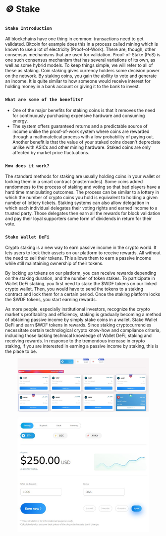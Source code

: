 # 🪙 Stake

### `Stake Introduction`

All blockchains have one thing in common: transactions need to get validated. Bitcoin for example does this in a process called mining which is known to use a lot of electricity (Proof-of-Work). There are, though, other consensus mechanisms that are used for validation. Proof-of-Stake (PoS) is one such consensus mechanism that has several variations of its own, as well as some hybrid models. To keep things simple, we will refer to all of these as staking. Coin staking gives currency holders some decision power on the network. By staking coins, you gain the ability to vote and generate an income. It is quite similar to how someone would receive interest for holding money in a bank account or giving it to the bank to invest.

### `What are some of the benefits?`

* One of the major benefits for staking coins is that it removes the need for continuously purchasing expensive hardware and consuming energy.
* The system offers guaranteed returns and a predictable source of income unlike the proof-of-work system where coins are rewarded through a mathmatetical process with a low probability of paying out. Another benefit is that the value of your staked coins doesn't depreciate unlike with ASICs and other mining hardware. Staked coins are only affected by market price fluctuations.

### `How does it work?`

The standard methods for staking are usually holding coins in your wallet or locking them in a smart contract (masternodes). Some coins added randomness to the process of staking and voting so that bad players have a hard time manipulating outcomes. The process can be similar to a lottery in which the number of crypto coins you hold is equivalent to holding a given number of lottery tickets. Staking systems can also allow delegation in which each individual delegates their voting rights and earned income to a trusted party. Those delegates then earn all the rewards for block validation and pay their loyal supporters some form of dividends in return for their vote.

### `Stake Wallet DeFi`

Crypto staking is a new way to earn passive income in the crypto world. It lets users to lock their assets on our platform to receive rewards. All without the need to sell their tokens. This allows them to earn a passive income while still maintaining ownership of their tokens.&#x20;

By locking up tokens on our platform, you can receive rewards depending on the staking duration, and the number of token stakes. To participate in Wallet DeFi staking, you first need to stake the $WDF tokens on our linked crypto wallet. Then, you would have to send the tokens to a staking contract and lock them for a certain period. Once the staking platform locks the $WDF tokens, you start earning rewards.&#x20;

As more people, especially institutional investors, recognize the crypto market's profitability and efficiency, staking is gradually becoming a method of obtaining passive income by simply stake coins in a wallet. Stake Wallet DeFi and earn $WDF tokens in rewards. Since staking cryptocurrencies necessitate certain technological crypto know-how and compliance criteria, including those lacking technical knowledge of Wallet DeFi, staking and receiving rewards. In response to the tremendous increase in crypto staking, If you are interested in earning a passive income by staking, this is the place to be.

<figure><img src="../.gitbook/assets/STAKE.JPG" alt=""><figcaption></figcaption></figure>

<figure><img src="../.gitbook/assets/calculator stake.JPG" alt=""><figcaption></figcaption></figure>
